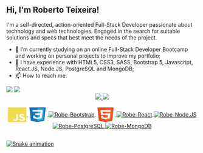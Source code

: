 ## Hi, I'm Roberto Teixeira!
I'm a self-directed, action-oriented Full-Stack Developer passionate about technology and web technologies. Engaged in the search
for suitable solutions and specs that best meet the needs of the project. 

- 🔭 I’m currently studying on an online Full-Stack Developer Bootcamp and working on personal projects to improve my portfolio;
- 🌱 I have experience with HTML5, CSS3, SASS, Bootstrap 5, Javascript, React.JS, Node.JS, PostgreSQL and MongoDB;
- 📫 How to reach me:

<div>
  <a href = "mailto:robertoteixeira.developer@gmail.com"><img src="https://img.shields.io/badge/-Gmail-%23333?style=for-the-badge&logo=gmail&logoColor=white" target="_blank"></a>
  <a href="https://www.linkedin.com/in/roberto-teixeira-developer/" target="_blank"><img src="https://img.shields.io/badge/-LinkedIn-%230077B5?style=for-the-badge&logo=linkedin&logoColor=white" target="_blank"></a> 
</div>

<div align="center">
  <a href="https://github.com/robertoteixeira-dev">
  <img height="180em" src="https://github-readme-stats.vercel.app/api?username=robertoteixeira-dev&show_icons=true&theme=dark&include_all_commits=true&count_private=true"/>
  <img height="180em" src="https://github-readme-stats.vercel.app/api/top-langs/?username=robertoteixeira-dev&layout=compact&langs_count=7&theme=dark"/>
</div>
  
<div align="center" style="display: inline_block"><br>
  <img align="center" alt="Robe-Js" height="40" width="50" src="https://raw.githubusercontent.com/devicons/devicon/master/icons/javascript/javascript-plain.svg">
  <img align="center" alt="Robe-CSS" height="40" width="50" src="https://raw.githubusercontent.com/devicons/devicon/master/icons/css3/css3-original.svg">
  <img align="center" alt="Robe-Bootstrap" height="40" width="50" src="https://cdn.jsdelivr.net/gh/devicons/devicon/icons/bootstrap/bootstrap-original.svg" />
  <img align="center" alt="Robe-HTML" height="40" width="50" src="https://raw.githubusercontent.com/devicons/devicon/master/icons/html5/html5-original.svg">
  <img  align="center" alt="Robe-React" height="40" width="50" src="https://cdn.jsdelivr.net/gh/devicons/devicon/icons/react/react-original.svg" />
  <img  align="center" alt="Robe-Node.JS" height="40" width="50" src="https://cdn.jsdelivr.net/gh/devicons/devicon/icons/nodejs/nodejs-plain.svg" />
  <img  align="center" alt="Robe-PostgreSQL" height="40" width="50" src="https://cdn.jsdelivr.net/gh/devicons/devicon/icons/postgresql/postgresql-original.svg" />
  <img  align="center" alt="Robe-MongoDB" height="40" width="50" src="https://cdn.jsdelivr.net/gh/devicons/devicon/icons/mongodb/mongodb-original.svg" />
</div>
  
  ##
  
<div>
  
  ![Snake animation](https://github.com/robertoteixeira-dev/robertoteixeira-dev/blob/output/github-contribution-grid-snake.svg)
  
</div>

  
  

